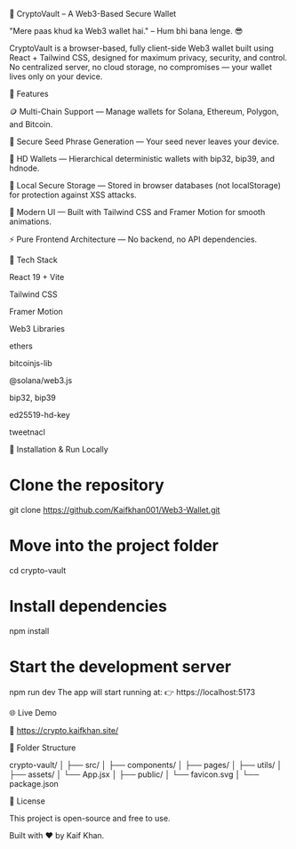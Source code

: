 
🔐 CryptoVault – A Web3-Based Secure Wallet

"Mere paas khud ka Web3 wallet hai."
– Hum bhi bana lenge. 😎

CryptoVault is a browser-based, fully client-side Web3 wallet built using React + Tailwind CSS, designed for maximum privacy, security, and control.
No centralized server, no cloud storage, no compromises — your wallet lives only on your device.

🚀 Features

🪙 Multi-Chain Support — Manage wallets for Solana, Ethereum, Polygon, and Bitcoin.

🔑 Secure Seed Phrase Generation — Your seed never leaves your device.

🧠 HD Wallets — Hierarchical deterministic wallets with bip32, bip39, and hdnode.

💾 Local Secure Storage — Stored in browser databases (not localStorage) for protection against XSS attacks.

🎨 Modern UI — Built with Tailwind CSS and Framer Motion for smooth animations.

⚡ Pure Frontend Architecture — No backend, no API dependencies.

🧩 Tech Stack

React 19 + Vite

Tailwind CSS

Framer Motion

Web3 Libraries

ethers

bitcoinjs-lib

@solana/web3.js

bip32, bip39

ed25519-hd-key

tweetnacl

🧠 Installation & Run Locally

# Clone the repository
git clone https://github.com/Kaifkhan001/Web3-Wallet.git

# Move into the project folder
cd crypto-vault

# Install dependencies
npm install

# Start the development server
npm run dev
The app will start running at:
👉 https://localhost:5173

🌐 Live Demo

🔗 https://crypto.kaifkhan.site/

🧱 Folder Structure

crypto-vault/
│
├── src/
│   ├── components/
│   ├── pages/
│   ├── utils/
│   ├── assets/
│   └── App.jsx
│
├── public/
│   └── favicon.svg
│
└── package.json


📜 License

This project is open-source and free to use.


Built with ❤️ by Kaif Khan.